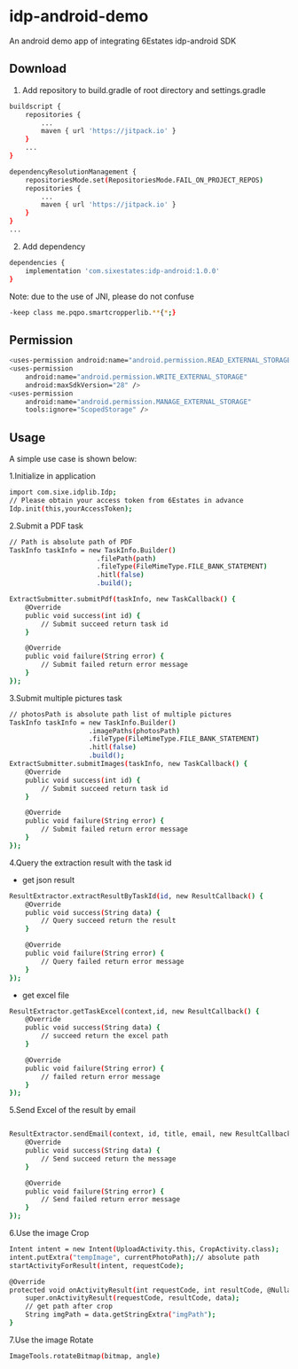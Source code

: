 # idp-android-demo

An android demo app of integrating 6Estates idp-android SDK

## Download

1. Add repository to build.gradle of root directory and settings.gradle

```sh
buildscript {
    repositories {
        ...
        maven { url 'https://jitpack.io' }
    }
    ...
}
```

```sh
dependencyResolutionManagement {
    repositoriesMode.set(RepositoriesMode.FAIL_ON_PROJECT_REPOS)
    repositories {
        ...
        maven { url 'https://jitpack.io' }
    }
}
...
```

2. Add dependency

```sh
dependencies {
    implementation 'com.sixestates:idp-android:1.0.0'
}
```

Note: due to the use of JNI, please do not confuse

```sh
-keep class me.pqpo.smartcropperlib.**{*;}
```

## Permission

```sh
<uses-permission android:name="android.permission.READ_EXTERNAL_STORAGE" />
<uses-permission 
    android:name="android.permission.WRITE_EXTERNAL_STORAGE"
    android:maxSdkVersion="28" />
<uses-permission
    android:name="android.permission.MANAGE_EXTERNAL_STORAGE"
    tools:ignore="ScopedStorage" />
```

## Usage

A simple use case is shown below:

1.Initialize in application

```sh
import com.sixe.idplib.Idp;
// Please obtain your access token from 6Estates in advance
Idp.init(this,yourAccessToken);
```

2.Submit a PDF task

```sh
// Path is absolute path of PDF
TaskInfo taskInfo = new TaskInfo.Builder()
                      .filePath(path)
                      .fileType(FileMimeType.FILE_BANK_STATEMENT)
                      .hitl(false)
                      .build();

ExtractSubmitter.submitPdf(taskInfo, new TaskCallback() {
    @Override
    public void success(int id) {
        // Submit succeed return task id
    }

    @Override
    public void failure(String error) {
        // Submit failed return error message
    }
});
```

3.Submit multiple pictures task

```sh
// photosPath is absolute path list of multiple pictures
TaskInfo taskInfo = new TaskInfo.Builder()
                    .imagePaths(photosPath)
                    .fileType(FileMimeType.FILE_BANK_STATEMENT)
                    .hitl(false)
                    .build();
ExtractSubmitter.submitImages(taskInfo, new TaskCallback() {
    @Override
    public void success(int id) {
        // Submit succeed return task id
    }

    @Override
    public void failure(String error) {
        // Submit failed return error message
    }
});
```

4.Query the extraction result with the task id

- get json result

```sh
ResultExtractor.extractResultByTaskId(id, new ResultCallback() {
    @Override
    public void success(String data) {
        // Query succeed return the result
    }

    @Override
    public void failure(String error) {
        // Query failed return error message
    }
});
```

- get excel file

```sh
ResultExtractor.getTaskExcel(context,id, new ResultCallback() {
    @Override
    public void success(String data) {
        // succeed return the excel path
    }

    @Override
    public void failure(String error) {
        // failed return error message
    }
});
```

5.Send Excel of the result by email

```sh

ResultExtractor.sendEmail(context, id, title, email, new ResultCallback() {
    @Override
    public void success(String data) {
        // Send succeed return the message
    }

    @Override
    public void failure(String error) {
        // Send failed return error message
    }
});
```

6.Use the image Crop

```sh
Intent intent = new Intent(UploadActivity.this, CropActivity.class);
intent.putExtra("tempImage", currentPhotoPath);// absolute path
startActivityForResult(intent, requestCode);

@Override
protected void onActivityResult(int requestCode, int resultCode, @Nullable Intent data) {
    super.onActivityResult(requestCode, resultCode, data);
    // get path after crop
    String imgPath = data.getStringExtra("imgPath");    
}
```

7.Use the image Rotate

```sh
ImageTools.rotateBitmap(bitmap, angle)
```

